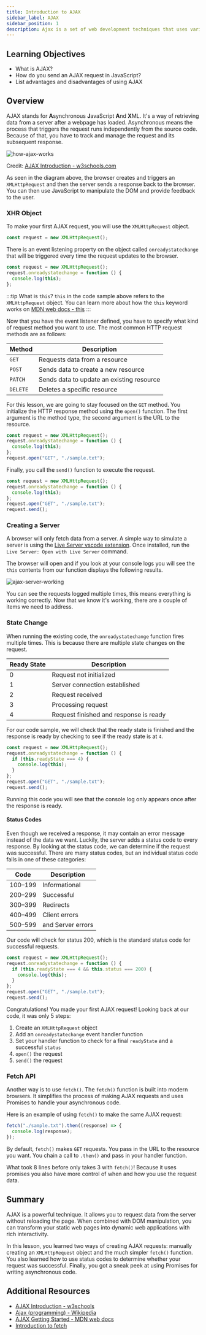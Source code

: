 ```yaml
---
title: Introduction to AJAX
sidebar_label: AJAX
sidebar_position: 1
description: Ajax is a set of web development techniques that uses various web technologies on the client-side to create asynchronous web applications.
---
```


## Learning Objectives

- What is AJAX?
- How do you send an AJAX request in JavaScript?
- List advantages and disadvantages of using AJAX

## Overview

AJAX stands for **A**synchronous **J**avaScript **A**nd **X**ML. It's a way of retrieving data from a server after a webpage has loaded. Asynchronous means the process that triggers the request runs independently from the source code. Because of that, you have to track and manage the request and its subsequent response.

![how-ajax-works](./how-ajax-works.gif)

Credit: [AJAX Introduction - w3schools.com](https://www.w3schools.com/xml/ajax_intro.asp)

As seen in the diagram above, the browser creates and triggers an `XMLHttpRequest` and then the server sends a response back to the browser. You can then use JavaScript to manipulate the DOM and provide feedback to the user.

### XHR Object

To make your first AJAX request, you will use the `XMLHttpRequest` object.

```js
const request = new XMLHttpRequest();
```

There is an event listening property on the object called `onreadystatechange` that will be triggered every time the request updates to the browser.

```js
const request = new XMLHttpRequest();
request.onreadystatechange = function () {
  console.log(this);
};
```

:::tip What is `this`?
`this` in the code sample above refers to the `XMLHttpRequest` object. You can learn more about how the `this` keyword works on [MDN web docs - this](https://developer.mozilla.org/en-US/docs/Web/JavaScript/Reference/Operators/this)
:::

Now that you have the event listener defined, you have to specify what kind of request method you want to use. The most common HTTP request methods are as follows:

| Method   | Description                               |
| -------- | ----------------------------------------- |
| `GET`    | Requests data from a resource             |
| `POST`   | Sends data to create a new resource       |
| `PATCH`  | Sends data to update an existing resource |
| `DELETE` | Deletes a specific resource               |

For this lesson, we are going to stay focused on the `GET` method. You initialize the HTTP response method using the `open()` function. The first argument is the method type, the second argument is the URL to the resource.

```js
const request = new XMLHttpRequest();
request.onreadystatechange = function () {
  console.log(this);
};
request.open("GET", "./sample.txt");
```

Finally, you call the `send()` function to execute the request.

```js
const request = new XMLHttpRequest();
request.onreadystatechange = function () {
  console.log(this);
};
request.open("GET", "./sample.txt");
request.send();
```

### Creating a Server

A browser will only fetch data from a server. A simple way to simulate a server is using the [Live Server vscode extension](https://marketplace.visualstudio.com/items?itemName=ritwickdey.LiveServer). Once installed, run the `Live Server: Open with Live Server` command.

The browser will open and if you look at your console logs you will see the `this` contents from our function displays the following results.

![ajax-server-working](./ajax-server-working.png)

You can see the requests logged multiple times, this means everything is working correctly. Now that we know it's working, there are a couple of items we need to address.

### State Change

When running the existing code, the `onreadystatechange` function fires multiple times. This is because there are multiple state changes on the request.

| Ready State | Description                            |
| ----------- | -------------------------------------- |
| 0           | Request not initialized                |
| 1           | Server connection established          |
| 2           | Request received                       |
| 3           | Processing request                     |
| 4           | Request finished and response is ready |

For our code sample, we will check that the ready state is finished and the response is ready by checking to see if the ready state is at `4`.

```js
const request = new XMLHttpRequest();
request.onreadystatechange = function () {
  if (this.readyState === 4) {
    console.log(this);
  }
};
request.open("GET", "./sample.txt");
request.send();
```

Running this code you will see that the console log only appears once after the response is ready.

#### Status Codes

Even though we received a response, it may contain an error message instead of the data we want. Luckily, the server adds a status code to every response. By looking at the status code, we can determine if the request was successful. There are many status codes, but an individual status code falls in one of these categories:

| Code    | Description       |
| ------- | ----------------- |
| 100–199 | Informational     |
| 200–299 | Successful        |
| 300–399 | Redirects         |
| 400–499 | Client errors     |
| 500–599 | and Server errors |

Our code will check for status 200, which is the standard status code for successful requests.

```js
const request = new XMLHttpRequest();
request.onreadystatechange = function () {
  if (this.readyState === 4 && this.status === 200) {
    console.log(this);
  }
};
request.open("GET", "./sample.txt");
request.send();
```

Congratulations! You made your first AJAX request! Looking back at our code, it was only 5 steps:

1. Create an `XMLHttpRequest` object
2. Add an `onreadystatechange` event handler function
3. Set your handler function to check for a final `readyState` and a successful `status`
4. `open()` the request
5. `send()` the request

### Fetch API

Another way is to use `fetch()`. The `fetch()` function is built into modern browsers. It simplifies the process of making AJAX requests and uses Promises to handle your asynchronous code.

Here is an example of using `fetch()` to make the same AJAX request:

```js
fetch("./sample.txt").then((response) => {
  console.log(response);
});
```

By default, `fetch()` makes `GET` requests. You pass in the URL to the resource you want. You chain a call to `.then()` and pass in your handler function.

What took 8 lines before only takes 3 with `fetch()`! Because it uses promises you also have more control of when and how you use the request data.

## Summary

AJAX is a powerful technique. It allows you to request data from the server without reloading the page. When combined with DOM manipulation, you can transform your static web pages into dynamic web applications with rich interactivity.

In this lesson, you learned two ways of creating AJAX requests: manually creating an `XMLHttpRequest` object and the much simpler `fetch()` function. You also learned how to use status codes to determine whether your request was successful. Finally, you got a sneak peek at using Promises for writing asynchronous code.

## Additional Resources

- [AJAX Introduction - w3schools](https://www.w3schools.com/xml/ajax_intro.asp)
- [Ajax (programming) - Wikipedia](<https://en.wikipedia.org/wiki/Ajax_(programming)>)
- [AJAX Getting Started - MDN web docs](https://developer.mozilla.org/en-US/docs/Web/Guide/AJAX/Getting_Started)
- [Introduction to fetch](https://developers.google.com/web/updates/2015/03/introduction-to-fetch)
